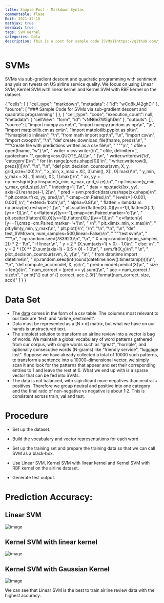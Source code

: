```yaml
---
title: Sample Post - Markdown Syntax
commentable: flase
Edit: 2021-12-15
mathjax: true
mermaid: true
tags: SVM Kernel
categories: Data
description: This is a post for sample code [SVMs](https://github.com/jyang-zhou/SVMs).
---
```


# SVMs
SVMs via sub-gradient descent and quadratic programming with sentiment analysis on tweets on US airline service quality. We focus on using Linear SVM, Kernel SVM with linear kernel and Kernel SVM with RBF kernel on the dataset.

{
 "cells": [
  {
   "cell_type": "markdown",
   "metadata": {
    "id": "wCq8kJ42ghDl"
   },
   "source": [
    "### Sample Code for SVMs via sub-gradient descent and quadratic programming"
   ]
  },
  {
   "cell_type": "code",
   "execution_count": null,
   "metadata": {
    "cellView": "form",
    "id": "vNN6eZW5ghDm"
   },
   "outputs": [],
   "source": [
    "import numpy as np\n",
    "import numpy.random as npr\n",
    "\n",
    "import matplotlib.cm as cm\n",
    "import matplotlib.pyplot as plt\n",
    "%matplotlib inline\n",
    "\n",
    "from math import sqrt\n",
    "\n",
    "import csv\n",
    "import cvxopt\n",
    "\n",
    "def create_download_file(fname, preds):\n",
    "    \"\"\"Create file with predictions written as a csv file\n",
    "    \"\"\"\n",
    "    ofile  = open(fname, \"w\")  \n",
    "    writer = csv.writer(\n",
    "        ofile, delimiter=',', quotechar='\"', quoting=csv.QUOTE_ALL\n",
    "    )\n",
    "    writer.writerow(['id', 'category'])\n",
    "    for i in range(preds.shape[0]):\n",
    "        writer.writerow([i, preds[i]])\n",
    "\n",
    "\n",
    "def plot_decision_countour(svm, X, y, grid_size=100):\n",
    "    x_min, x_max = X[:, 0].min(), X[:, 0].max()\n",
    "    y_min, y_max = X[:, 1].min(), X[:, 1].max()\n",
    "    xx, yy = np.meshgrid(np.linspace(x_min, x_max, grid_size),\n",
    "                         np.linspace(y_min, y_max, grid_size),\n",
    "                         indexing='ij')\n",
    "    data = np.stack([xx, yy], axis=2).reshape(-1, 2)\n",
    "    pred = svm.predict(data).reshape(xx.shape)\n",
    "    plt.contourf(xx, yy, pred,\n",
    "                 cmap=cm.Paired,\n",
    "                 levels=[-0.001, 0.001],\n",
    "                 extend='both',\n",
    "                 alpha=0.8)\n",
    "    flatten = lambda m: np.array(m).reshape(-1,)\n",
    "    plt.scatter(flatten(X[:,0][y==-1]),flatten(X[:,1][y==-1]),\n",
    "                  c=flatten(y)[y==-1],cmap=cm.Paired,marker='o')\n",
    "    plt.scatter(flatten(X[:,0][y==1]),flatten(X[:,1][y==1]),\n",
    "                  c=flatten(y)[y==1],cmap=cm.Paired,marker='+')\n",
    "    \n",
    "    plt.xlim(x_min, x_max)\n",
    "    plt.ylim(y_min, y_max)\n",
    "    plt.plot()\n",
    "\n",
    "\n",
    "\n",
    "\n",
    "def test_SVM(svm, num_samples=500,linear=False):\n",
    "    \"\"\"test svm\n",
    "    \"\"\"\n",
    "    np.random.seed(783923)\n",
    "\n",
    "    X = npr.random((num_samples, 2)) * 2 - 1\n",
    "    if linear:\n",
    "      y = 2 * (X.sum(axis=1) > 0) - 1.0\n",
    "    else: \n",
    "      y = 2 * ((X ** 2).sum(axis=1) - 0.5 > 0) - 1.0\n",
    "    svm.fit(X,y)\n",
    "    \n",
    "    plot_decision_countour(svm, X, y)\n",
    "\n",
    "    from datetime import datetime\n",
    "    np.random.seed(int(round(datetime.now().timestamp())))\n",
    "\n",
    "def compute_acc(model, X, y):\n",
    "    pred = model.predict(X)\n",
    "    size = len(y)\n",
    "    num_correct = (pred == y).sum()\n",
    "    acc = num_correct / size\n",
    "    print(\"{} out of {} correct, acc {:.3f}\".format(num_correct, size, acc))"
   ]
  }
}

# Data Set

- The [data](https://github.com/jyang-zhou/SVMs/tree/main/Data%20Set) comes in the form of a csv table. The columns most relevant to our task are 'text' and 'airline_sentiment'.
- Data must be represented as a [N x d] matrix, but what we have on our hands is unstructured text.
- The simplest solution to transform an airline review into a vector is bag of words. We maintain a global vocabulary of word patterns gathered from our corpus, with single words such as "great", "horrible", and optionally consecutive words (N-grams) like "friendly service", "luggage lost". Suppose we have already collected a total of 10000 such patterns, to transform a sentence into a 10000-dimensional vector, we simply scan it and look for the patterns that appear and set their correponding entries to 1 and leave the rest at 0. What we end up with is a sparse vector that can be fed into SVMs.
- The data is not balanced, with siginificant more negatives than neutral + positives. Therefore we group neutral and positive into one category and the final ratio of non-negative vs negative is about 1:2. This is consistent across train, val and test.

# Procedure
- Set up the dataset.

- Build the vocabulary and vector representations for each word.
- Set up the training set and prepare the training data so that we can call SVM as a black-box.
- Use Linear SVM, Kernel SVM with linear kernel and Kernel SVM with RBF kernel on the airline dataset.
- Generate test output.

# Prediction Accuracy:

## Linear SVM

![image](https://user-images.githubusercontent.com/95513386/146266781-ba1eaff3-5abf-4864-a9a9-bfaa290137d9.png)

## Kernel SVM with linear kernel

![image](https://user-images.githubusercontent.com/95513386/146266830-700dd54c-6f7f-4dfa-bf28-125508fa0639.png)

## Kernel SVM with Gaussian Kernel

![image](https://user-images.githubusercontent.com/95513386/146266861-7df75e9c-f073-4d8a-8443-ae4987b11491.png)

We can see that Linear SVM is the best to train airline review data with the highest accuracy.

